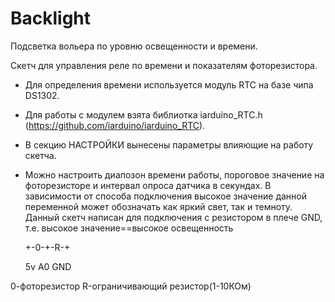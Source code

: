 # Backlight
Подсветка вольера по уровню освещенности и времени.

Скетч для управления реле по времени и показателям фоторезистора.
 * Для определения времени используется модуль RTC на базе чипа DS1302.
 * Для работы с модулем взята библиотка iarduino_RTC.h (https://github.com/iarduino/iarduino_RTC).
 * В секцию НАСТРОЙКИ вынесены параметры влияющие на работу скетча.
 * Можно настроить диапозон времени работы, пороговое значение на фоторезисторе и интервал опроса датчика в секундах.
В зависимости от способа подключения высокое значение данной переменной может обозначать как яркий свет, так и темноту.
Данный скетч написан для подключения с резистором в плече GND, т.е. высокое значение==высокое освещенность

     +-0-+-R-+
       
     5v  A0  GND

 0-фоторезистор
 R-ограничивающий резистор(1-10КОм)
